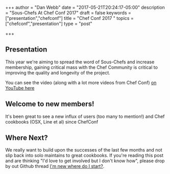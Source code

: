 +++
author = "Dan Webb"
date = "2017-05-21T20:24:17-05:00"
description = "Sous-Chefs At Chef Conf 2017"
draft = false
keywords = ["presentation","chefconf"]
title = "Chef Conf 2017 "
topics = ["chefconf","presentation"]
type = "post"

+++

## Presentation

This year we're aiming to spread the word of Sous-Chefs and increase membership, gaining critical mass with the Chef Community is critical to improving the quality and longevity of the project.

You can see the video (along with a lot more videos from Chef Conf) [on YouTube here](https://www.youtube.com/watch?v=k-g3mNO-eN8)

## Welcome to new members!

It's been great to see a new influx of users (too many to mention!) and Chef cookbooks (OSX, Line et al) since ChefConf

## Where Next?

We really want to build upon the successes of the last few months and not slip back into solo maintains to great cookbooks. If you're reading this post and are thinking "I'd love to get involved but I don't know how", please drop by out Github thread [I'm new where do I start?](https://github.com/sous-chefs/meta/issues/84).
